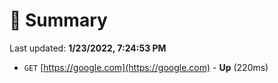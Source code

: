 # 📖 Summary
Last updated: **1/23/2022, 7:24:53 PM**

- `GET` [https://google.com](https://google.com) - **Up** (220ms)
